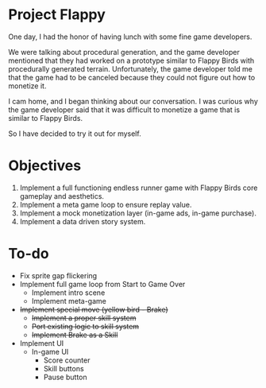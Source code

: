 # Project Flappy
One day, I had the honor of having lunch with some fine game developers.

We were talking about procedural generation, and the game developer mentioned that they had worked on a prototype similar to Flappy Birds with procedurally generated terrain.
Unfortunately, the game developer told me that the game had to be canceled because they could not figure out how to monetize it.

I cam home, and I began thinking about our conversation. I was curious why the game developer said that it was difficult to monetize a game that is similar to Flappy Birds. 

So I have decided to try it out for myself.

# Objectives
1. Implement a full functioning endless runner game with Flappy Birds core gameplay and aesthetics.
2. Implement a meta game loop to ensure replay value.
3. Implement a mock monetization layer (in-game ads, in-game purchase).
4. Implement a data driven story system.

# To-do
- Fix sprite gap flickering
- Implement full game loop from Start to Game Over
  - Implement intro scene
  - Implement meta-game
- ~~Implement special move (yellow bird - Brake)~~
  - ~~Implement a proper skill system~~
  - ~~Port existing logic to skill system~~
  - ~~Implement Brake as a Skill~~
- Implement UI
  - In-game UI
    - Score counter
    - Skill buttons
    - Pause button
